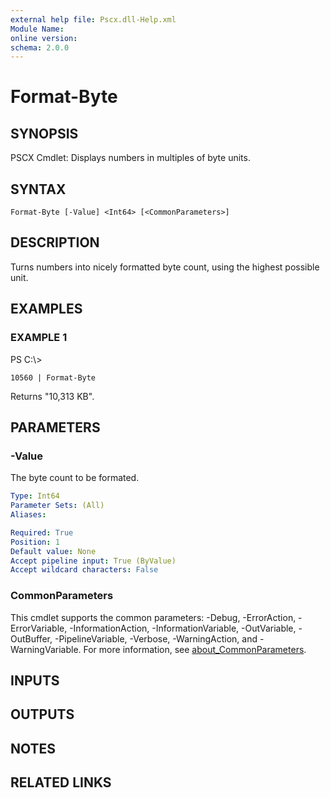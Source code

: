 ```yaml
---
external help file: Pscx.dll-Help.xml
Module Name:
online version:
schema: 2.0.0
---
```


# Format-Byte

## SYNOPSIS
PSCX Cmdlet: Displays numbers in multiples of byte units.

## SYNTAX

```
Format-Byte [-Value] <Int64> [<CommonParameters>]
```

## DESCRIPTION
Turns numbers into nicely formatted byte count, using the highest possible unit.

## EXAMPLES

### EXAMPLE 1
PS C:\\\>

```
10560 | Format-Byte
```

Returns "10,313 KB".

## PARAMETERS

### -Value
The byte count to be formated.

```yaml
Type: Int64
Parameter Sets: (All)
Aliases:

Required: True
Position: 1
Default value: None
Accept pipeline input: True (ByValue)
Accept wildcard characters: False
```

### CommonParameters
This cmdlet supports the common parameters: -Debug, -ErrorAction, -ErrorVariable, -InformationAction, -InformationVariable, -OutVariable, -OutBuffer, -PipelineVariable, -Verbose, -WarningAction, and -WarningVariable. For more information, see [about_CommonParameters](http://go.microsoft.com/fwlink/?LinkID=113216).

## INPUTS

## OUTPUTS

## NOTES

## RELATED LINKS
